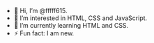 - 👋 Hi, I’m @fffff615.
- 👀 I’m interested in HTML, CSS and JavaScript.
- 🌱 I’m currently learning HTML and CSS.
- ⚡ Fun fact: I am new.

<!---
fffff615/fffff615 is a ✨ special ✨ repository because its `README.md` (this file) appears on your GitHub profile.
You can click the Preview link to take a look at your changes.
--->
